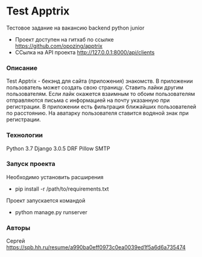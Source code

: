 # Test Apptrix
Тестовое задание на вакансию backend python junior

- Проект доступен  на гитхаб  по ссылке https://github.com/opozing/apptrix
- ССылка на API проекта http://127.0.0.1:8000/api/clients


### Описание
Test Apptrix - бекэнд для сайта (приложения) знакомств.
В приложении пользователь может создать свою страницу. Ставить лайки другим пользователям.
Если лайк окажется взаимным то обоим пользователям отправляются письма с информацией 
на почту указанную при регистрации.
В приложении есть фильтрация ближайших пользователей по расстоянию.
На аватарку пользователя ставится водяной знак при регистрации.


### Технологии
Python 3.7
Django 3.0.5
DRF
Pillow
SMTP


### Запуск проекта
Необходимо установить расширения
 - pip install -r /path/to/requirements.txt

Проект запускается командой
 - python manage.py runserver



### Авторы
Сергей 
https://spb.hh.ru/resume/a990ba0eff0973c0ea0039ed1f5a6d6a735474
